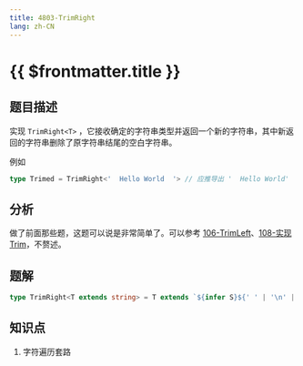 ```yaml
---
title: 4803-TrimRight
lang: zh-CN
---
```


# {{ $frontmatter.title }}

## 题目描述

实现 `TrimRight<T>` ，它接收确定的字符串类型并返回一个新的字符串，其中新返回的字符串删除了原字符串结尾的空白字符串。

例如

```ts
type Trimed = TrimRight<'  Hello World  '> // 应推导出 '  Hello World'
```

## 分析

做了前面那些题，这题可以说是非常简单了。可以参考 [106-TrimLeft](/docs/medium/106-%E5%AE%9E%E7%8E%B0TrimLeft.md)、[108-实现 Trim](/docs/medium/108-%E5%AE%9E%E7%8E%B0Trim.md)，不赘述。

## 题解

```ts
type TrimRight<T extends string> = T extends `${infer S}${' ' | '\n' | '\t'}` ? TrimRight<S> : T;
```

## 知识点

1. 字符遍历套路